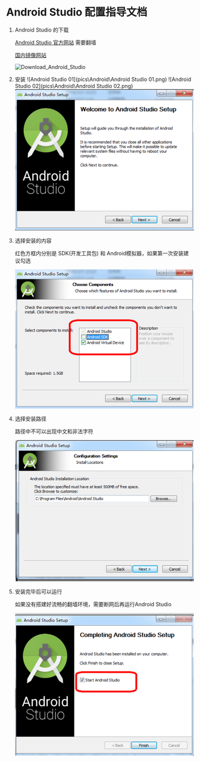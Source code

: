 # Android Studio 配置指导文档

1. Android Studio 的下载

   [Android Studio 官方网站](https://developer.android.com/develop/index.html) 需要翻墙

   [国内镜像网站](http://www.androiddevtools.cn/)

   ![Download_Android_Studio](C:\Users\admin\Documents\GitHub\Android_Teaching_Documents\pics\Android\Download_Android_Studio.gif)

2. 安装
    ![Android Studio 01](pics\Android\Android Studio 01.png) 
    ![Android Studio 02](pics\Android\Android Studio 02.png) 
    ![image003](pics\Android\image003.png)

3. 选择安装的内容

   红色方框内分别是 SDK(开发工具包) 和 Android模拟器，如果第一次安装建议勾选

    ![image005](pics\Android\image005.png)

4. 选择安装路径

   路径中不可以出现中文和非法字符

    ![image013](pics\Android\image013.png)

5. 安装完毕后可以运行

   如果没有搭建好流畅的翻墙环境，需要断网后再运行Android Studio

    ![image025](pics\Android\image025.png)

   ​